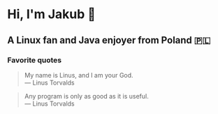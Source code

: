 # Hi, I'm Jakub 👋
## A Linux fan and Java enjoyer from Poland 🇵🇱

### Favorite quotes
> My name is Linus, and I am your God. <br/>
> — Linus Torvalds

> Any program is only as good as it is useful. <br/>
> — Linus Torvalds
